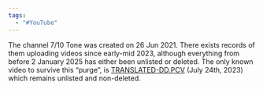 ```yaml
---
tags:
  - "#YouTube"
---
```

The channel 7/10 Tone was created on 26 Jun 2021. There exists records of them uploading videos since early-mid 2023, although everything from before 2 January 2025 has either been unlisted or deleted. The only known video to survive this “purge”, is [TRANSLATED-DD.PCV](https://www.youtube.com/watch?v=ex-OvfDoEYM&ab_channel=7%2F10Tone) (July 24th, 2023) which remains unlisted and non-deleted.  